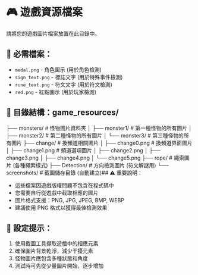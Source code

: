 # 🎮 遊戲資源檔案

請將您的遊戲圖片檔案放置在此目錄中。

## 📁 必需檔案：
- `medal.png` - 角色圖示 (用於角色檢測)
- `sign_text.png` - 標誌文字 (用於特殊事件檢測)
- `rune_text.png` - 符文文字 (用於符文檢測)
- `red.png` - 紅點圖示 (用於玩家檢測)

## 📂 目錄結構：game_resources/
├── monsters/          # 怪物圖片資料夾
│   ├── monster1/      # 第一種怪物的所有圖片
│   ├── monster2/      # 第二種怪物的所有圖片
│   └── monster3/      # 第三種怪物的所有圖片
├── change/           # 換頻道相關圖片
│   ├── change0.png   # 換頻道界面圖片
│   ├── change1.png   # 頻道選項圖片
│   ├── change2.png
│   ├── change3.png
│   ├── change4.png
│   └── change5.png
├── rope/            # 繩索圖片 (各種繩索樣式)
├── Detection/       # 方向檢測圖片 (符文解謎用)
└── screenshots/     # 截圖儲存目錄 (自動建立)## ⚠️ 重要說明：
- 這些檔案因遊戲版權問題不包含在程式碼中
- 您需要自行從遊戲中截取相應的圖片
- 圖片格式支援：PNG, JPG, JPEG, BMP, WEBP
- 建議使用 PNG 格式以獲得最佳檢測效果

## 🔧 設定提示：
1. 使用截圖工具擷取遊戲中的相應元素
2. 確保圖片背景乾淨，減少干擾元素
3. 怪物圖片應包含多種狀態和角度
4. 測試時可先從少量圖片開始，逐步增加

